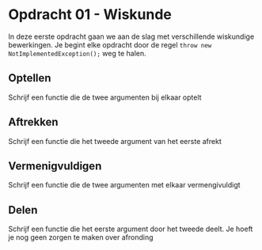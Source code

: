 # Opdracht 01 - Wiskunde

In deze eerste opdracht gaan we aan de slag met verschillende wiskundige bewerkingen. Je begint elke opdracht door de regel `throw new NotImplementedException();` weg te halen.

## Optellen
Schrijf een functie die de twee argumenten bij elkaar optelt


## Aftrekken
Schrijf een functie die het tweede argument van het eerste afrekt

## Vermenigvuldigen
Schrijf een functie die de twee argumenten met elkaar vermengivuldigt

## Delen
Schrijf een functie die het eerste argument door het tweede deelt. Je hoeft je nog geen zorgen te maken over afronding
